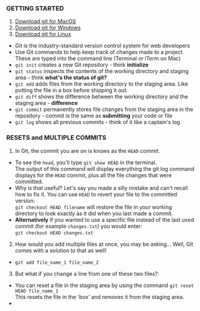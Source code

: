 ### GETTING STARTED  
 1. [Download git for MacOS](http://git-scm.com/download/mac)  
 2. [Download git for Windows](http://msysgit.github.io/)
 3. [Download git for Linux](http://git-scm.com/book/en/Getting-Started-Installing-Git)  
 
* Git is the industry-standard version control system for web developers  
* Use Git commands to help keep track of changes made to a project. These are typed into the command line (Terminal or iTerm on Mac)  
 * `git init` creates a new Git repository - think __initialize__  
 * `git status` inspects the contents of the working directory and staging area - think __what's the status of git?__  
 * `git add` adds files from the working directory to the staging area. Like putting the file in a box before shipping it out.  
 * `git diff` shows the difference between the working directory and the staging area - __difference__  
 * `git commit` permanently stores file changes from the staging area in the repository - commit is the same as __submitting__ your code or file  
 * `git log` shows all previous commits - think of it like a captain's log  
 

### RESETS and MULTIPLE COMMITS
 1. In Git, the commit you are on is knows as the `HEAD` commit.  
 * To see the `head`, you'll type `git show HEAD` in the terminal.  
 The output of this command will display everything the git log command displays for the `HEAD` commit, plus all the file changes that were committed.  
 * Why is that useful? Let's say you made a silly mistake and can't recall how to fix it. You can use `HEAD` to revert your file to the committed version:  
 `git checkout HEAD filename` will restore the file in your working directory to look exactly as it did when you last made a commit.  
 * __Alternatively__ if you wanted to use a specific file instead of the last used commit (for example `changes.txt`) you would enter:  
 `git checkout HEAD changes.txt`  
 2. How would you add multiple files at once, you may be asking... Well, Git comes with a solution to that as well!  
 * `git add file_name_1 file_name_2`  
 3. But what if you change a line from one of these two files?:  
 * You can reset a file in the staging area by using the command `git reset HEAD file_name_1`  
 This resets the file in the 'box' and removes it from the staging area.  
 * 
 
### 

